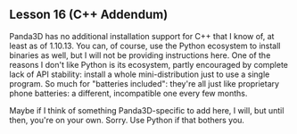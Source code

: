 Lesson 16 (C++ Addendum)
------------------------

Panda3D has no additional installation support for C++ that I know of,
at least as of 1.10.13.  You can, of course, use the Python ecosystem
to install binaries as well, but I will not be providing instructions
here.  One of the reasons I don't like Python is its ecosystem, partly
encouraged by complete lack of API stability:  install a whole
mini-distribution just to use a single program.  So much for
"batteries included": they're all just like proprietary phone
batteries:  a different, incompatible one every few months.

Maybe if I think of something Panda3D-specific to add here, I will,
but until then, you're on your own.  Sorry.  Use Python if that
bothers you.
